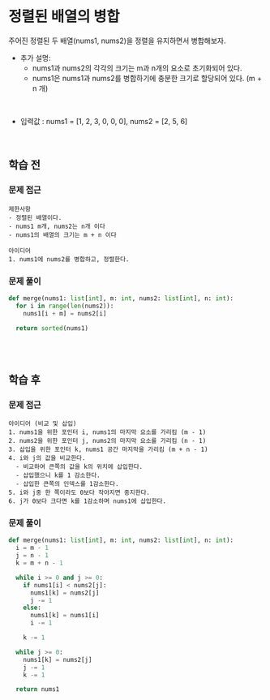 # 정렬된 배열의 병합
주어진 정렬된 두 배열(nums1, nums2)을 정렬을 유지하면서 병합해보자.<br>

- 추가 설명:
  - nums1과 nums2의 각각의 크기는 m과 n개의 요소로 초기화되어 있다.
  - nums1은 nums1과 nums2를 병합하기에 충분한 크기로 할당되어 있다. (m + n 개)

<br>

- 입력값 : nums1 = [1, 2, 3, 0, 0, 0], nums2 = [2, 5, 6]

<br>

## 학습 전
### 문제 접근
```text
제한사항
- 정렬된 배열이다.
- nums1 m개, nums2는 n개 이다
- nums1의 배열의 크기는 m + n 이다

아이디어
1. nums1에 nums2를 병합하고, 정렬한다.
```

### 문제 풀이
```python
def merge(nums1: list[int], m: int, nums2: list[int], n: int):
  for i in range(len(nums2)):
    nums1[i + m] = nums2[i]

  return sorted(nums1)
```

<br>
<br>

## 학습 후
### 문제 접근
```text
아이디어 (비교 및 삽입)
1. nums1을 위한 포인터 i, nums1의 마지막 요소를 가리킴 (m - 1)
2. nums2을 위한 포인터 j, nums2의 마지막 요소를 가리킴 (n - 1)
3. 삽입을 위한 포인터 k, nums1 공간 마지막을 가리킴 (m + n - 1)
4. i와 j의 값을 비교한다.
  - 비교하여 큰쪽의 값을 k의 위치에 삽입한다.
  - 삽입했으니 k를 1 감소한다.
  - 삽입한 큰쪽의 인덱스를 1감소한다.
5. i와 j중 한 쪽이라도 0보다 작아지면 중지한다.
6. j가 0보다 크다면 k를 1감소하며 nums1에 삽입한다.
```

### 문제 풀이
```python
def merge(nums1: list[int], m: int, nums2: list[int], n: int):
  i = m - 1
  j = n - 1
  k = m + n - 1

  while i >= 0 and j >= 0:
    if nums1[i] < nums2[j]:
      nums1[k] = nums2[j]
      j -= 1
    else:
      nums1[k] = nums1[i]
      i -= 1

    k -= 1

  while j >= 0:
    nums1[k] = nums2[j]
    j -= 1
    k -= 1

  return nums1
```

